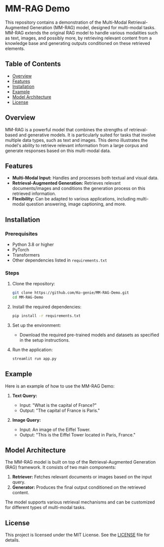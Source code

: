 # MM-RAG Demo

This repository contains a demonstration of the Multi-Modal Retrieval-Augmented Generation (MM-RAG) model, designed for multi-modal tasks. MM-RAG extends the original RAG model to handle various modalities such as text, images, and possibly more, by retrieving relevant content from a knowledge base and generating outputs conditioned on these retrieved elements.

## Table of Contents

- [Overview](#overview)
- [Features](#features)
- [Installation](#installation)
- [Example](#example)
- [Model Architecture](#model-architecture)
- [License](#license)

## Overview

MM-RAG is a powerful model that combines the strengths of retrieval-based and generative models. It is particularly suited for tasks that involve multiple data types, such as text and images. This demo illustrates the model's ability to retrieve relevant information from a large corpus and generate responses based on this multi-modal data.

## Features

- **Multi-Modal Input:** Handles and processes both textual and visual data.
- **Retrieval-Augmented Generation:** Retrieves relevant documents/images and conditions the generation process on this retrieved information.
- **Flexibility:** Can be adapted to various applications, including multi-modal question answering, image captioning, and more.

## Installation

### Prerequisites

- Python 3.8 or higher
- PyTorch
- Transformers
- Other dependencies listed in `requirements.txt`

### Steps

1. Clone the repository:
    ```bash
    git clone https://github.com/Ko-genie/MM-RAG-Demo.git
    cd MM-RAG-Demo
    ```

2. Install the required dependencies:
    ```bash
    pip install -r requirements.txt
    ```

3. Set up the environment:
    - Download the required pre-trained models and datasets as specified in the setup instructions.

4. Run the application:
    ```bash
    streamlit run app.py
    ```

## Example

Here is an example of how to use the MM-RAG Demo:

1. **Text Query:**
    - Input: "What is the capital of France?"
    - Output: "The capital of France is Paris."

2. **Image Query:**
    - Input: An image of the Eiffel Tower.
    - Output: "This is the Eiffel Tower located in Paris, France."

## Model Architecture

The MM-RAG model is built on top of the Retrieval-Augmented Generation (RAG) framework. It consists of two main components:

1. **Retriever:** Fetches relevant documents or images based on the input query.
2. **Generator:** Produces the final output conditioned on the retrieved content.

The model supports various retrieval mechanisms and can be customized for different types of multi-modal tasks.

## License

This project is licensed under the MIT License. See the [LICENSE](LICENSE) file for details.
